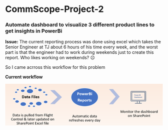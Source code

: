 # CommScope-Project-2

### Automate dashboard to visualize 3 different product lines to get insights in PowerBi

**Issue:**  The current reporting process was done using excel which takes the Senior Engineer at TJ about 6 hours of his time every week, and the worst part is that the engineer had to work during weekends just to create this report. Who likes working on weekends? ☹

So I came acrross this workflow for this problem 

**Current workflow**

<img src="workflow_2.png">

<br>
